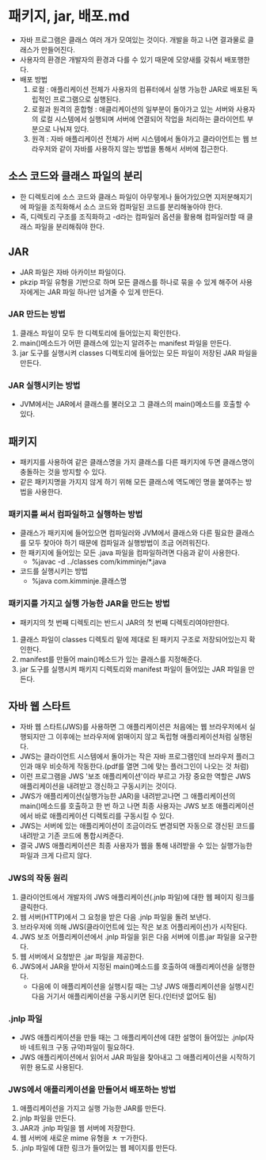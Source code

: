 # 패키지, jar, 배포.md
- 자바 프로그램은 클래스 여러 개가 모여있는 것이다. 개발을 하고 나면 결과물로 클래스가 만들어진다.
- 사용자의 환경은 개발자의 환경과 다를 수 있기 때문에 모양새를 갖춰서 배포행한다.
- 배포 방법
  1. 로컬 : 애플리케이션 전체가 사용자의 컴퓨터에서 실행 가능한 JAR로 배포된 독립적인 프로그램으로 실행된다.
  2. 로컬과 원격의 혼합형 : 애클리케이션의 일부분이 돌아가고 있는 서버와 사용자의 로컬 시스템에서 실행되며 서버에 연결되어 작업을 처리하는 클라이언트 부분으로 나눠져 있다.
  3. 원격 : 자바 애플리케이션 전체가 서버 시스템에서 돌아가고 클라이언트는 웹 브라우저와 같이 자바를 사용하지 않는 방법을 통해서 서버에 접근한다.
## 소스 코드와 클래스 파일의 분리
- 한 디렉토리에 소스 코드와 클래스 파일이 아무렇게나 들어가있으면 지저분해지기에 파일을 조직화해서 소스 코드와 컴파일된 코드를 분리해놓아야 한다.
- 즉, 디렉토리 구조를 조직화하고 -d라는 컴파일러 옵션을 활용해 컴파일러할 때 클래스 파일을 분리해줘야 한다.
## JAR
- JAR 파일은 자바 아카이브 파일이다.
- pkzip 파일 유형을 기반으로 하며 모든 클래스를 하나로 묶을 수 있게 해주어 사용자에게는 JAR 파일 하나만 넘겨줄 수 있게 만든다.
### JAR 만드는 방법
1. 클래스 파일이 모두 한 디렉토리에 들어있는지 확인한다.
2. main()메소드가 어떤 클래스에 있는지 알려주는 manifest 파일을 만든다.
3. jar 도구를 실행시켜 classes 디렉토리에 들어있는 모든 파일이 저장된 JAR 파일을 만든다.
### JAR 실행시키는 방법
- JVM에서는 JAR에서 클래스를 불러오고 그 클래스의 main()메소드를 호출할 수 있다.
## 패키지
- 패키지를 사용하여 같은 클래스명을 가지 클래스를 다른 패키지에 두면 클래스명이 충돌하는 것을 방지할 수 있다.
- 같은 패키지명을 가지지 않게 하기 위해 모든 클래스에 역도메인 명을 붙여주는 방법을 사용한다.
### 패키지를 써서 컴파일하고 실행하는 방법
- 클래스가 패키지에 들어있으면 컴파일러와 JVM에서 클래스와 다른 필요한 클래스를 모두 찾아야 하기 때문에 컴파일과 실행방법이 조금 어려워진다.
- 한 패키지에 들어있는 모든 .java 파일을 컴파일하려면 다음과 같이 사용한다.
  - %javac -d ../classes com/kimminje/*.java
- 코드를 실행시키는 방법
  - %java com.kimminje.클래스명
### 패키지를 가지고 실행 가능한 JAR을 만드는 방법
- 패키지의 첫 번째 디렉토리는 반드시 JAR의 첫 번째 디렉토리여야만한다.
1. 클래스 파일이 classes 디렉토리 밑에 제대로 된 패키지 구조로 저장되어있는지 확인한다.
2. manifest를 만들어 main()메소드가 있는 클래스를 지정해준다.
3. jar 도구를 실행시켜 패키지 디렉토리와 manifest 파일이 들어있는 JAR 파일을 만든다.
## 자바 웹 스타트
- 자바 웹 스타트(JWS)를 사용하면 그 애플리케이션은 처음에는 웹 브라우저에서 실행되지만 그 이후에는 브라우저에 얽매이지 않고 독립형 애플리케이션처럼 실행된다.
- JWS는 클라이언트 시스템에서 돌아가는 작은 자바 프로그램인데 브라우저 플러그인과 매우 비슷하게 작동한다.(pdf를 열면 그에 맞는 플러그인이 나오는 것 처럼)
- 이런 프로그램을 JWS '보조 애플리케이션'이라 부르고 가장 중요한 역할은 JWS 애플리케이션을 내려받고 갱신하고 구동시키는 것이다.
- JWS가 애플리케이션(실행가능한 JAR)을 내려받고나면 그 애플리케이션의 main()메소드를 호출하고 한 번 하고 나면 최종 사용자는 JWS 보조 애플리케이션에서 바로 애플리케이션 디렉토리를 구동시킬 수 있다.
- JWS는 서버에 있는 애플리케이션이 조금이라도 변경되면 자동으로 갱신된 코드를 내려받고 기존 코드에 통합시켜준다.
- 결국 JWS 애플리케이션은 최종 사용자가 웹을 통해 내려받을 수 있는 실행가능한 파일과 크게 다르지 않다.
### JWS의 작동 원리
1. 클라이언트에서 개발자의 JWS 애플리케이션(.jnlp 파일)에 대한 웹 페이지 링크를 클릭한다.
2. 웹 서버(HTTP)에서 그 요청을 받은 다음 .jnlp 파일을 돌려 보낸다.
3. 브라우저에 의해 JWS(클라이언트에 있는 작은 보조 어플리케이션)가 시작된다.
4. JWS 보조 어플리케이션에서 .jnlp 파일을 읽은 다음 서버에 이름.jar 파일을 요구한다.
5. 웹 서버에서 요청받은 .jar 파일을 제공한다.
6. JWS에서 JAR을 받아서 지정된 main()메소드를 호출하여 애플리케이션을 실행한다.
   - 다음에 이 애플리케이션을 실행시킬 때는 그냥 JWS 애플리케이션을 실행시킨 다음 거기서 애플리케이션을 구동시키면 된다.(인터넷 없어도 됨)
### .jnlp 파일
- JWS 애플리케이션을 만들 때는 그 애플리케이션에 대한 설명이 들어있는 .jnlp(자바 네트워크 구동 규약)파일이 필요하다.
- JWS 애플리케이션에서 읽어서 JAR 파일을 찾아내고 그 애플리케이션을 시작하기 위한 용도로 사용된다.
### JWS에서 애플리케이션을 만들어서 배포하는 방법
1. 애플리케이션을 가지고 실행 가능한 JAR를 만든다.
2. jnlp 파일을 만든다.
3. JAR과 .jnlp 파일을 웹 서버에 저장한다.
4. 웹 서버에 새로운 mime 유형을 ㅊ ㅜ가한다.
5. .jnlp 파일에 대한 링크가 들어있는 웹 페이지를 만든다.
